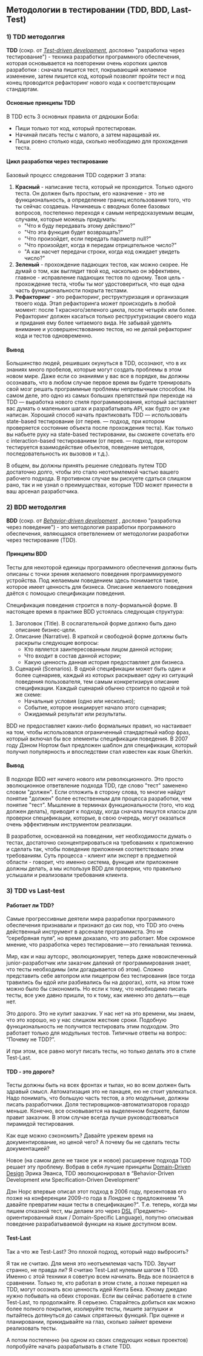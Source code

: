 ## Методологии в тестировании (TDD, BDD, Last-Test)

### 1) TDD методолгия

**TDD** (сокр. от *[Test-driven development](https://ru.wikipedia.org/wiki/%D0%A0%D0%B0%D0%B7%D1%80%D0%B0%D0%B1%D0%BE%D1%82%D0%BA%D0%B0_%D1%87%D0%B5%D1%80%D0%B5%D0%B7_%D1%82%D0%B5%D1%81%D1%82%D0%B8%D1%80%D0%BE%D0%B2%D0%B0%D0%BD%D0%B8%D0%B5)*, дословно "разработка через тестирование") - техника разработки программного обеспечения, которая основывается на повторении очень коротких циклов разработки : сначала пишется тест, покрывающий желаемое изменение, затем пишется код, который позволят пройти тест и под конец проводится рефакторинг нового кода к соответствующим стандартам.

#### Основные принципы TDD

В TDD есть 3 основных правила от дядюшки Боба:
- Пиши только тот код, который протестирован.
- Начинай писать тесты с малого, а затем наращивай их.
- Пиши ровно столько кода, сколько необходимо для прохождения теста.

#### Цикл разработки через тестирование

Базовый процесс следования TDD содержит 3 этапа:

1. **Красный** - написание теста, который не проходится. Только одного теста. Он должен быть простым, его назначение - это не функциональность, а определение границ использования того, что ты сейчас создаешь. Начинаешь с вводных более базовых вопросов, постепенно переходя к самым непредсказуемым вещам, случаям, которые можешь придумать:
    - "Что я буду передавать этому действию?"
    - "Что эта функция будет возвращать?"
    - "Что произойдет, если передать параметр null?"
    - "Что произойдет, когда я передам отрицательное число?"
    - "А как насчет передачи строки, когда код ожидает увидеть число?"
2. **Зеленый** - прохождение падающих тестов, как можно скорее. Не думай о том, как выглядит твой код, насколько он эффективен, главное - исправление падающих тестов по одному. Твоя цель - прохождение теста, чтобы ты мог удостовериться, что еще одна часть функциональности покрыта тестами.
3. **Рефакторинг** - это рефакторинг, реструктуризация и организация твоего кода. Этап рефакторинга может происходить в любой момент: после 1 красного/зеленого цикла, после четырёх или более. Рефакторинг должен касаться только реструктуризации своего кода и придания ему более 
читаемого вида. Не забывай уделять внимание и усовершенствованию тестов, но не делай рефакторинг кода и тестов одновременно.

#### Вывод

Большинство людей, решивших окунуться в TDD, осознают, что в их знаниях много пробелов, которые могут создать проблемы в этом новом мире. Даже если со знаниями у вас все в порядке, вы должны осознавать, что в любом случае первое время вы будете тренировать свой мозг решать программные проблемы непривычным способом. На самом деле, это одно из самых больших препятствий при переходе на TDD — выработка нового стиля программирования, который заставляет вас думать о маленьких шагах и разрабатывать API, как будто он уже написан. Хороший способ начать практиковать TDD — использовать state-based тестирование (от перев. — подход, при котором проверяется состояние объекта после прохождения теста). Как только вы набьете руку на state-based тестировании, вы сможете сочетать его с interaction-based тестированием (от перев. — подход, при котором тестируется взаимодействие объектов, поведение методов, последовательность их вызовов и т.д.).

В общем, вы должны принять решение следовать путем TDD достаточно долго, чтобы это стало неотъемлемой частью вашего рабочего подхода. В противном случае вы рискуете сдаться слишком рано, так и не узнал о преимуществах, которые TDD может принести в ваш арсенал разработчика.

### 2) BDD методолгия

**BDD** (сокр. от *[Behavior-driven development](https://ru.wikipedia.org/wiki/BDD_\(%D0%BF%D1%80%D0%BE%D0%B3%D1%80%D0%B0%D0%BC%D0%BC%D0%B8%D1%80%D0%BE%D0%B2%D0%B0%D0%BD%D0%B8%D0%B5\))* , дословно "разработка через поведение") - это методология разработки программного обеспечения, являющаяся ответвлением от методологии разработки через тестирование (TDD).

#### Принципы BDD

Тесты для некоторой единицы программного обеспечения должны быть описаны с точки зрения желаемого поведения программируемого устройства. Под желаемым поведением здесь понимается такое, которое имеет ценность для бизнеса. Описание желаемого поведения даётся с помощью спецификации поведения.
    
Спецификация поведения строится в полу-формальной форме. В настоящее время в практике BDD устоялась следующая структура:

1. Заголовок (Title). В сослагательной форме должно быть дано описание бизнес-цели.
2. Описание (Narrative). В краткой и свободной форме должны быть раскрыты следующие вопросы:
    - Кто является заинтересованным лицом данной истории;
    - Что входит в состав данной истории;
    - Какую ценность данная история предоставляет для бизнеса.
3. Сценарий (Scenarios). В одной спецификации может быть один и более сценариев, каждый из которых раскрывает одну из ситуаций поведения пользователя, тем самым конкретизируя описание спецификации. Каждый сценарий обычно строится по одной и той же схеме:
    - Начальные условия (одно или несколько);
    - Событие, которое инициирует начало этого сценария;
    - Ожидаемый результат или результаты.

BDD не предоставляет каких-либо формальных правил, но настаивает на том, чтобы использовался ограниченный стандартный набор фраз, который включал бы все элементы спецификации поведения. В 2007 году Дэном Нортом был предложен шаблон для спецификации, который получил популярность и впоследствии стал известен как язык Gherkin.

#### Вывод

В подходе BDD нет ничего нового или революционного. Это просто эволюционное ответвление подхода TDD, где слово "тест" заменено словом "должен". Если отложить в сторону слова, то многие найдут понятие "должен" более естественным для процесса разработки, чем понятие "тест". Мышление в терминах функциональности (того, что код должен делать), приводит к подходу, когда сначала пишутся классы для проверки спецификации, которые, в свою очередь, могут оказаться очень эффективным инструментом реализации.

В разработке, основанной на поведении, нет необходимости думать о тестах, достаточно сконцентрироваться на требованиях к приложению и сделать так, чтобы поведение приложения соответствовало этим требованиям. Суть процесса - клиент или эксперт в предметной области - говорит, что именно система, функция или приложение должны делать, а мы используя BDD для проверки, что правильно услышали и реализовали требования клиента.

### 3) TDD vs Last-test

#### Работает ли TDD?

Самые прогрессивные деятели мира разработки программного обеспечения признавали и признают до сих пор, что TDD это очень действенный инструмент в арсенале программиста. Это не “серебряная пуля”, но время доказало, что это работает. Мое скромное мнение, что разработка через тестирование — это гениальная техника.

Мир, как и наш аутсорс, эволюционирует, теперь даже новоиспеченный junior-разработчик или заказчик далекий от программирования знает, что тесты необходимы (или догадывается об этом). Сложно представить себе автопром или пищепром без тестирования (все тогда травились бы едой или разбивались бы на дорогах), хотя, на этом тоже можно было бы сэкономить. Но если к тому, что необходимо писать тесты, все уже давно пришли, то к тому, как именно это делать — еще нет.

Это дорого. Это не купит заказчик. У нас нет на это времени, мы знаем, что это хорошо, но у нас слишком жесткие сроки. Подобную функциональность не получится тестировать этим подходом. Это работает только для модульных тестов. Типичные ответы на вопрос: “Почему не TDD?”.

И при этом, все равно могут писать тесты, но только делать это в стиле Test-Last.

#### TDD - это дорого?

Тесты должны быть на всех фронтах и тылах, но во всем должен быть здравый смысл. Автоматизация это не панацея, ею не стоит увлекаться. Надо понимать, что большую часть тестов, а это модульные, должны писать разработчики. Доля тестировщиков-автоматизаторов гораздо меньше. Конечно, все основывается на выделенном бюджете, балом правит заказчик. В этом случае всегда лучше руководствоваться пирамидой тестирования.

Как еще можно сэкономить? Давайте урежем время на документирование, но ценой чего? А почему бы не сделать тесты документацией?

Новое (на самом деле не такое уж и новое) расширение подхода TDD решает эту проблему. Вобрав в себя лучшие принципы [Domain-Driven Design](https://en.wikipedia.org/wiki/Domain-driven_design) Эрика Эванса, TDD эволюционировал в “Behavior-Driven Development или Specification-Driven Development“

Дэн Норс впервые описал этот подход в 2006 году, презентовав его позже на конференции 2009-го года в Лондоне с предложением "А давайте превратим наши тесты в спецификацию?". Т.е. теперь, когда мы пишем отказной тест, мы делаем это через [DSL](https://en.wikipedia.org/wiki/Domain-specific_language) (Предметно-ориентированный язык / Domain-Specific Language), попутно описывая поведение разрабатываемой функции на языке доступном всем.

#### Test-Last

Так а что же Test-Last? Это плохой подход, который надо выбросить?
    
Я так не считаю. Для меня это неотъемлемая часть TDD. Звучит странно, не правда ли? Я считаю Test-Last нулевым шагом в TDD. Именно с этой техники я советую всем начинать. Ведь все познается в сравнении. Только те, кто работал в этом стиле, а позже перешел на TDD, могут осознать всю ценность идей Кента Бека. Юному джедаю нужно побывать на обеих сторонах. Если вы сейчас работаете в стиле Test-Last, то продолжайте. Я серьезно. Старайтесь добиться как можно более полного покрытия, изолируйте тесты, пишите заглушки и пытайтесь дотянуться до самых спрятанных функций. При оценке и планировании, прикидывайте на глаз, сколько займет времени реализовать тесты.

А потом постепенно (на одном из своих следующих новых проектов) попробуйте начать разрабатывать в стиле TDD.
